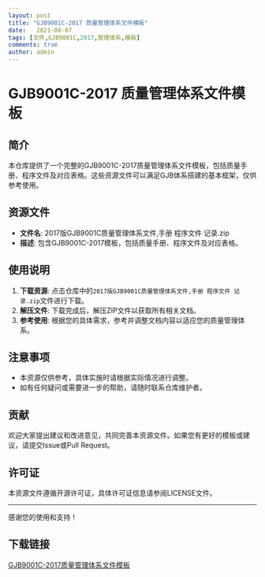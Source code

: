 ```yaml
---
layout: post
title: "GJB9001C-2017 质量管理体系文件模板"
date:   2021-08-07
tags: [文件,GJB9001C,2017,管理体系,模板]
comments: true
author: admin
---
```

# GJB9001C-2017 质量管理体系文件模板

## 简介

本仓库提供了一个完整的GJB9001C-2017质量管理体系文件模板，包括质量手册、程序文件及对应表格。这些资源文件可以满足GJB体系搭建的基本框架，仅供参考使用。

## 资源文件

- **文件名**: 2017版GJB9001C质量管理体系文件,手册 程序文件 记录.zip
- **描述**: 包含GJB9001C-2017模板，包括质量手册、程序文件及对应表格。

## 使用说明

1. **下载资源**: 点击仓库中的`2017版GJB9001C质量管理体系文件,手册 程序文件 记录.zip`文件进行下载。
2. **解压文件**: 下载完成后，解压ZIP文件以获取所有相关文档。
3. **参考使用**: 根据您的具体需求，参考并调整文档内容以适应您的质量管理体系。

## 注意事项

- 本资源仅供参考，具体实施时请根据实际情况进行调整。
- 如有任何疑问或需要进一步的帮助，请随时联系仓库维护者。

## 贡献

欢迎大家提出建议和改进意见，共同完善本资源文件。如果您有更好的模板或建议，请提交Issue或Pull Request。

## 许可证

本资源文件遵循开源许可证，具体许可证信息请参阅LICENSE文件。

---

感谢您的使用和支持！

## 下载链接

[GJB9001C-2017质量管理体系文件模板](https://pan.quark.cn/s/e13e6fcea6dc)